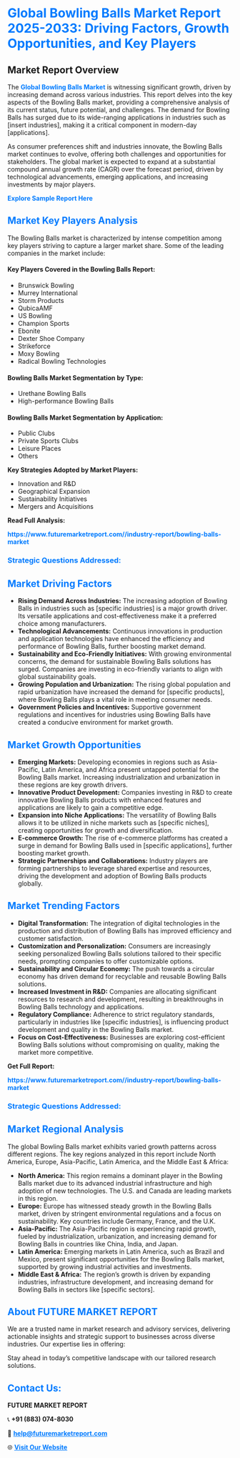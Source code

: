 <h1 style="color: #007BFF;">Global Bowling Balls Market Report 2025-2033: Driving Factors, Growth Opportunities, and Key Players</h1>

<section id="overview">
<h2>Market Report Overview</h2>
<p>The <a href="https://www.futuremarketreport.com//industry-report/bowling-balls-market" style="color: #007BFF; text-decoration: none;"><strong>Global Bowling Balls Market</strong></a> is witnessing significant growth, driven by increasing demand across various industries. This report delves into the key aspects of the Bowling Balls market, providing a comprehensive analysis of its current status, future potential, and challenges. The demand for Bowling Balls has surged due to its wide-ranging applications in industries such as [insert industries], making it a critical component in modern-day [applications].</p>
<p>As consumer preferences shift and industries innovate, the Bowling Balls market continues to evolve, offering both challenges and opportunities for stakeholders. The global market is expected to expand at a substantial compound annual growth rate (CAGR) over the forecast period, driven by technological advancements, emerging applications, and increasing investments by major players.</p>
</section>

<section id="overview">
<p><a href="https://www.futuremarketreport.com//request-sample/reportId=58609" style="color: #007BFF; text-decoration: none;"><strong>Explore Sample Report Here</strong></a></p>
</section>

<section id="key-players">
<h2 style="color: #007BFF;">Market Key Players Analysis</h2>
<p>The Bowling Balls market is characterized by intense competition among key players striving to capture a larger market share. Some of the leading companies in the market include:</p>
<h4>Key Players Covered in the Bowling Balls Report:</h4>
<ul><li>Brunswick Bowling</li><li>Murrey International</li><li>Storm Products</li><li>QubicaAMF</li><li>US Bowling</li><li>Champion Sports</li><li>Ebonite</li><li>Dexter Shoe Company</li><li>Strikeforce</li><li>Moxy Bowling</li><li>Radical Bowling Technologies</li></ul>
<h4>Bowling Balls Market Segmentation by Type:</h4>
<ul><li>Urethane Bowling Balls</li><li>High-performance Bowling Balls</li></ul>

<h4>Bowling Balls Market Segmentation by Application:</h4>
<ul><li>Public Clubs</li><li>Private Sports Clubs</li><li>Leisure Places</li><li>Others</li></ul>
<p><strong>Key Strategies Adopted by Market Players:</strong></p>
<ul>
<li>Innovation and R&D</li>
<li>Geographical Expansion</li>
<li>Sustainability Initiatives</li>
<li>Mergers and Acquisitions</li>
</ul>
</section>

<section>
<p><strong>Read Full Analysis: </strong></p><a href="https://www.futuremarketreport.com//industry-report/bowling-balls-market" style="color: #007BFF; text-decoration: none;"><strong>https://www.futuremarketreport.com//industry-report/bowling-balls-market</strong></a>
<h3 style="color: #007BFF;">Strategic Questions Addressed:</h3>
</section>

<section id="driving-factors">
<h2 style="color: #007BFF;">Market Driving Factors</h2>
<ul>
<li><strong>Rising Demand Across Industries:</strong> The increasing adoption of Bowling Balls in industries such as [specific industries] is a major growth driver. Its versatile applications and cost-effectiveness make it a preferred choice among manufacturers.</li>
<li><strong>Technological Advancements:</strong> Continuous innovations in production and application technologies have enhanced the efficiency and performance of Bowling Balls, further boosting market demand.</li>
<li><strong>Sustainability and Eco-Friendly Initiatives:</strong> With growing environmental concerns, the demand for sustainable Bowling Balls solutions has surged. Companies are investing in eco-friendly variants to align with global sustainability goals.</li>
<li><strong>Growing Population and Urbanization:</strong> The rising global population and rapid urbanization have increased the demand for [specific products], where Bowling Balls plays a vital role in meeting consumer needs.</li>
<li><strong>Government Policies and Incentives:</strong> Supportive government regulations and incentives for industries using Bowling Balls have created a conducive environment for market growth.</li>
</ul>
</section>

<section id="growth-opportunities">
<h2 style="color: #007BFF;">Market Growth Opportunities</h2>
<ul>
<li><strong>Emerging Markets:</strong> Developing economies in regions such as Asia-Pacific, Latin America, and Africa present untapped potential for the Bowling Balls market. Increasing industrialization and urbanization in these regions are key growth drivers.</li>
<li><strong>Innovative Product Development:</strong> Companies investing in R&D to create innovative Bowling Balls products with enhanced features and applications are likely to gain a competitive edge.</li>
<li><strong>Expansion into Niche Applications:</strong> The versatility of Bowling Balls allows it to be utilized in niche markets such as [specific niches], creating opportunities for growth and diversification.</li>
<li><strong>E-commerce Growth:</strong> The rise of e-commerce platforms has created a surge in demand for Bowling Balls used in [specific applications], further boosting market growth.</li>
<li><strong>Strategic Partnerships and Collaborations:</strong> Industry players are forming partnerships to leverage shared expertise and resources, driving the development and adoption of Bowling Balls products globally.</li>
</ul>
</section>

<section id="trending-factors">
<h2 style="color: #007BFF;">Market Trending Factors</h2>
<ul>
<li><strong>Digital Transformation:</strong> The integration of digital technologies in the production and distribution of Bowling Balls has improved efficiency and customer satisfaction.</li>
<li><strong>Customization and Personalization:</strong> Consumers are increasingly seeking personalized Bowling Balls solutions tailored to their specific needs, prompting companies to offer customizable options.</li>
<li><strong>Sustainability and Circular Economy:</strong> The push towards a circular economy has driven demand for recyclable and reusable Bowling Balls solutions.</li>
<li><strong>Increased Investment in R&D:</strong> Companies are allocating significant resources to research and development, resulting in breakthroughs in Bowling Balls technology and applications.</li>
<li><strong>Regulatory Compliance:</strong> Adherence to strict regulatory standards, particularly in industries like [specific industries], is influencing product development and quality in the Bowling Balls market.</li>
<li><strong>Focus on Cost-Effectiveness:</strong> Businesses are exploring cost-efficient Bowling Balls solutions without compromising on quality, making the market more competitive.</li>
</ul>
</section>

<section>
<p><strong>Get Full Report: </strong></p><a href="https://www.futuremarketreport.com//industry-report/bowling-balls-market" style="color: #007BFF; text-decoration: none;"><strong>https://www.futuremarketreport.com//industry-report/bowling-balls-market</strong></a>
<h3 style="color: #007BFF;">Strategic Questions Addressed:</h3>
</section>


<section id="regional-analysis">
<h2 style="color: #007BFF;">Market Regional Analysis</h2>
<p>The global Bowling Balls market exhibits varied growth patterns across different regions. The key regions analyzed in this report include North America, Europe, Asia-Pacific, Latin America, and the Middle East & Africa:</p>
<ul>
<li><strong>North America:</strong> This region remains a dominant player in the Bowling Balls market due to its advanced industrial infrastructure and high adoption of new technologies. The U.S. and Canada are leading markets in this region.</li>
<li><strong>Europe:</strong> Europe has witnessed steady growth in the Bowling Balls market, driven by stringent environmental regulations and a focus on sustainability. Key countries include Germany, France, and the U.K.</li>
<li><strong>Asia-Pacific:</strong> The Asia-Pacific region is experiencing rapid growth, fueled by industrialization, urbanization, and increasing demand for Bowling Balls in countries like China, India, and Japan.</li>
<li><strong>Latin America:</strong> Emerging markets in Latin America, such as Brazil and Mexico, present significant opportunities for the Bowling Balls market, supported by growing industrial activities and investments.</li>
<li><strong>Middle East & Africa:</strong> The region’s growth is driven by expanding industries, infrastructure development, and increasing demand for Bowling Balls in sectors like [specific sectors].</li>
</ul>
</section>

<footer>
<h2 style="color: #007BFF;">About FUTURE MARKET REPORT</h2>
<p>We are a trusted name in market research and advisory services, delivering actionable insights and strategic support to businesses across diverse industries. Our expertise lies in offering:</p>

<p>Stay ahead in today’s competitive landscape with our tailored research solutions.</p>

<h2 style="color: #007BFF;">Contact Us:</h2>
<p><strong>FUTURE MARKET REPORT</strong></p>
<p>📞 <strong>+91 (883) 074-8030</strong></p>
<p>📧 <strong><a href="mailto:help@futuremarketreport.com" style="color: #007BFF;">help@futuremarketreport.com</a></strong></p>
<p>🌐 <strong><a href="https://www.futuremarketreport.com/" style="color: #007BFF;">Visit Our Website</a></strong></p>
</footer>